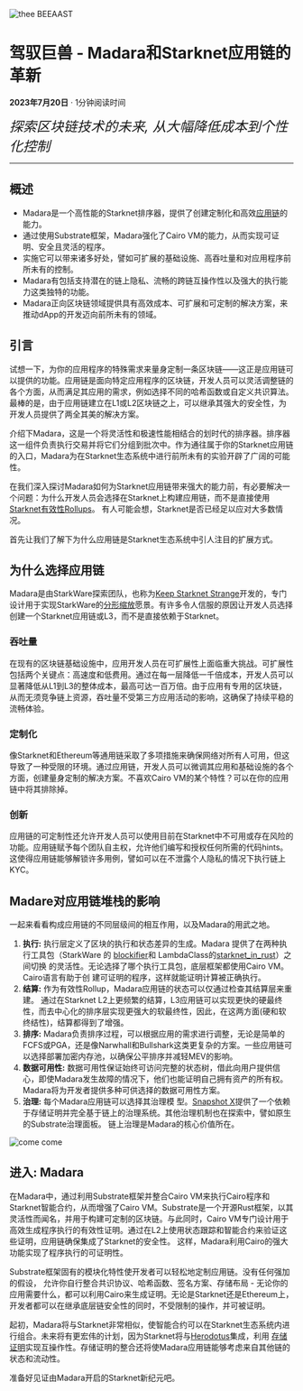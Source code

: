 ![thee BEEAAST](https://imgur.com/EBwBNnB.jpg)

# 驾驭巨兽 - Madara和Starknet应用链的革新

**2023年7月20日** · 1分钟阅读时间

<font size=5>_探索区块链技术的未来, 从大幅降低成本到个性化控制_</font>

---

## 概述

- Madara是一个高性能的Starknet排序器，提供了创建定制化和高<!--
  -->效[应用链](https://www.starknet.io/en/posts/ecosystem/the-starknet-stacks-growth-spurt)的<!--
  -->能力。
- 通过使用Substrate框架，Madara强化了Cairo VM的能力，从而实现可证明、安全且灵活<!--
  -->的程序。
- 实施它可以带来诸多好处，譬如可扩展的基础设施、高吞吐量和对应用程序前所未有的控<!--
  -->制。
- Madara有包括支持潜在的链上隐私、流畅的跨链互操作性以及强大的执行能力这类独特的<!--
  -->功能。
- Madara正向区块链领域提供具有高效成本、可扩展和可定制的解决方案，来推动dApp的开<!--
  -->发迈向前所未有的领域。

## 引言

试想一下，为你的应用程序的特殊需求来量身定制一条区块链——这正是应用链可以提供的功<!--
-->能。应用链是面向特定应用程序的区块链，开发人员可以灵活调整链的各个方面，从而满足<!--
-->其应用的需求，例如选择不同的哈希函数或自定义共识算法。最棒的是，由于应用链建立在<!--
-->L1或L2区块链之上，可以继承其强大的安全性，为开发人员提供了两全其美的解决方案。

介绍下Madara，这是一个将灵活性和极速性能相结合的划时代的排序器。排序器这一组件负<!--
-->责执行交易并将它们分组到批次中。作为通往属于你的Starknet应用链的入口，Madara为在<!--
-->Starknet生态系统中进行前所未有的实验开辟了广阔的可能性。

在我们深入探讨Madara如何为Starknet应用链带来强大的能力前，有必要解决一个问题：为<!--
-->什么开发人员会选择在Starknet上构建应用链，而不是直接使<!--
-->用[Starknet有效性Rollups](https://starkware.co/resource/scaling-ethereum-navigating-the-blockchain-trilemma/#:~:text=top%20of%20them.-,Validity%20Rollups,-Validity%20rollups%2C%20also)。
有人可能会想，Starknet是否已经足以应对大多数情况。

首先让我们了解下为什么应用链是Starknet生态系统中引人注目的扩展方式。

## 为什么选择应用链

Madara是由StarkWare探索团队，也称<!--
-->为[Keep Starknet Strange](https://github.com/keep-starknet-strange)开发的，专门<!--
-->设计用于实现StarkWare<!--
-->的[分形缩放](https://medium.com/starkware/fractal-scaling-from-l2-to-l3-7fe238ecfb4f)愿<!--
-->景。有许多令人信服的原因让开发人员选择创建一个Starknet应用链或L3，而不是直接依赖<!--
-->于Starknet。

### 吞吐量

在现有的区块链基础设施中，应用开发人员在可扩展性上面临重大挑战。可扩展性包括两个<!--
-->关键点：高速度和低费用。通过在每一层降低一千倍成本，开发人员可以显著降低从L1到L3<!--
-->的整体成本，最高可达一百万倍。由于应用有专用的区块链，从而无须竞争链上资源，吞吐<!--
-->量不受第三方应用活动的影响，这确保了持续平稳的流畅体验。

### 定制化

像Starknet和Ethereum等通用链采取了多项措施来确保网络对所有人可用，但这导致了一种<!--
-->受限的环境。通过应用链，开发人员可以微调其应用和基础设施的各个方面，创建量身定制<!--
-->的解决方案。不喜欢Cairo VM的某个特性？可以在你的应用链中将其排除掉。

### 创新

应用链的可定制性还允许开发人员可以使用目前在Starknet中不可用或存在风险的功能。应<!--
-->用链赋予每个团队自主权，允许他们编写和授权任何所需的代码hints。这使得应用链能够<!--
-->解锁许多用例，譬如可以在不泄露个人隐私的情况下执行链上KYC。

## Madare对应用链堆栈的影响

一起来看看构成应用链的不同层级间的相互作用，以及Madara的用武之地。

1. **执行:** 执行层定义了区块的执行和状态差异的生成。Madara 提供了在两种执行工具<!--
   -->包（StarkWare 的 [blockifier](https://github.com/starkware-libs/blockifier)<!--
   -->和 LambdaClass的<!--
   -->[starknet_in_rust](https://github.com/lambdaclass/starknet_in_rust)）之间切换
   的灵活性。无论选择了哪个执行工具包，底层框架都使用Cairo VM。Cairo语言有助于创
   建可证明的程序，这样就能证明计算被正确执行。
2. **结算:** 作为有效性Rollup，Madara应用链的状态可以仅通过检查其结算层来重建。
   通过在Starknet L2上更频繁的结算，L3应用链可以实现更快的硬最终性，而去中心化的<!--
   -->排序层实现更强大的软最终性，因此，在这两方面(硬和软终结性)，结算都得到了增<!--
   -->强。
3. **排序:** Madara负责排序过程，可以根据应用的需求进行调整，无论是简单的FCFS或<!--
   -->PGA，还是像Narwhall和Bullshark这类更复杂的方案。一些应用链可以选择部署加密内<!--
   -->存池，以确保公平排序并减轻MEV的影响。
4. **数据可用性:** 数据可用性保证始终可访问完整的状态树，借此向用户提供信心，即<!--
   -->使Madara发生故障的情况下，他们也能证明自己拥有资产的所有权。Madara将为开发者<!--
   -->提供多种可供选择的数据可用性方案。
5. **治理:** 每个Madara应用链可以选择其治理模
   型。[Snapshot X](https://twitter.com/SnapshotLabs)提供了一个依赖于存储证明并<!--
   -->完全基于链上的治理系统。其他治理机制也在探索中，譬如原生的Substrate治理面板。
   链上治理是Madara的核心价值所在。

![come come](https://lh4.googleusercontent.com/i7bXi2IPV-LTLzEgueA2SPHGULUFDj1OX4IznOQr5BeZe0hcey-VXA5TOV6q9XaVqBGAcYiie7u7uxw7q1ByZxjkPQKHERqKJTxhdDdTSgBQy8smyNO3jEHiNJv7Eqh8BMxjj4fFlQAW6gm-hQMzyIU)

## 进入: Madara

在Madara中，通过利用Substrate框架并整合Cairo VM来执行Cairo程序和Starknet智能合<!--
-->约，从而增强了Cairo VM。Substrate是一个开源Rust框架，以其灵活性而闻名，并用于构<!--
-->建可定制的区块链。与此同时，Cairo VM专门设计用于高效生成程序执行的有效性证明。通<!--
-->过在L2上使用状态跟踪和智能合约来验证这些证明，应用链确保集成了Starknet的安全性。
这样，Madara利用Cairo的强大功能实现了程序执行的可证明性。

Substrate框架固有的模块化特性使开发者可以轻松地定制应用链。没有任何强加的假设，
允许你自行整合共识协议、哈希函数、签名方案、存储布局 - 无论你的应用需要什么，都<!--
-->可以利用Cairo来生成证明。无论是Starknet还是Ethereum上，开发者都可以在继承底层链<!--
-->安全性的同时，不受限制的操作，并可被证明。

起初，Madara将与Starknet非常相似，使智能合约可以在Starknet生态系统内进行组合。未<!--
-->来将有更宏伟的计划，因为Starknet将与[Herodotus](https://www.herodotus.dev/)集<!--
-->成，利用 [存储证明](https://book.starknet.io/chapter_8/storage_proofs.html)实现<!--
-->互操作性。存储证明的整合还将使Madara应用链能够考虑来自其他链的状态和流动性。

准备好见证由Madara开启的Starknet新纪元吧。
